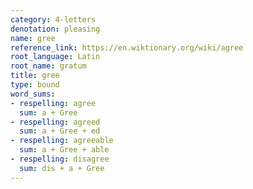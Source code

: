 ```yaml
---
category: 4-letters
denotation: pleasing
name: gree
reference_link: https://en.wiktionary.org/wiki/agree
root_language: Latin
root_name: gratum
title: gree
type: bound
word_sums:
- respelling: agree
  sum: a + Gree
- respelling: agreed
  sum: a + Gree + ed
- respelling: agreeable
  sum: a + Gree + able
- respelling: disagree
  sum: dis + a + Gree
---
```

